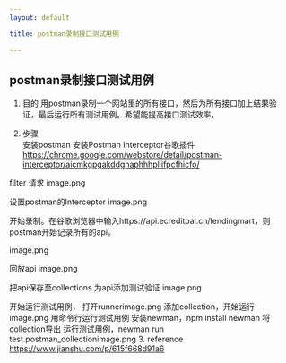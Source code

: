 ```yaml
---
layout: default

title: postman录制接口测试用例

---
```


## postman录制接口测试用例

1. 目的
用postman录制一个网站里的所有接口，然后为所有接口加上结果验证，最后运行所有测试用例。希望能提高接口测试效率。

2. 步骤  
安装postman
安装Postman Interceptor谷歌插件
https://chrome.google.com/webstore/detail/postman-interceptor/aicmkgpgakddgnaphhhpliifpcfhicfo/

filter 请求
image.png

设置postman的Interceptor
image.png

开始录制。在谷歌浏览器中输入https://api.ecreditpal.cn/lendingmart，则postman开始记录所有的api。


image.png

回放api
image.png



把api保存至collections
为api添加测试验证
image.png

开始运行测试用例，
打开runnerimage.png
添加collection，开始运行image.png
用命令行运行测试用例
安装newman，npm install newman
将collection导出
运行测试用例，newman run test.postman_collectionimage.png
3. reference
https://www.jianshu.com/p/615f668d91a6
